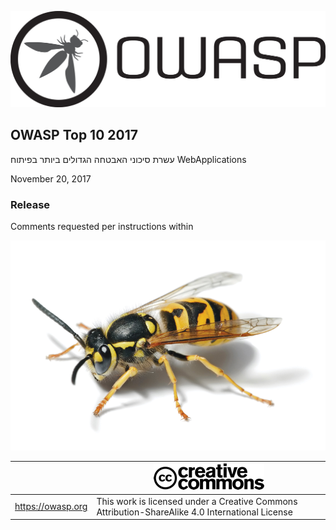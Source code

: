 ![OWASP LOGO](OWASP%20Top%2010/Top10/2017/he/images/OWASP_logo.png)

## OWASP Top 10 2017

עשרת סיכוני האבטחה הגדולים ביותר בפיתוח WebApplications

November 20, 2017

### Release

Comments requested per instructions within

![WASP Logo URL TBA](OWASP%20Top%2010/Top10/2017/he/images/front-wasp.png)

|  | ![Creative Commons License Logo](OWASP%20Top%2010/Top10/2017/he/images/front-cc.png) |
| -- | -- |
| https://owasp.org | This work is licensed under a Creative Commons Attribution-ShareAlike 4.0 International License |





